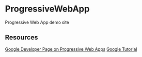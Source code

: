 # ProgressiveWebApp
Progressive Web App demo site

## Resources
[Google Developer Page on Progressive Web Apps](https://developers.google.com/web/progressive-web-apps/)
[Google Tutorial](https://codelabs.developers.google.com/codelabs/your-first-pwapp/#0)
